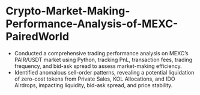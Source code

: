 # Crypto-Market-Making-Performance-Analysis-of-MEXC-PairedWorld
* Conducted a comprehensive trading performance analysis on MEXC’s PAIR/USDT market using Python, tracking PnL, transaction fees, trading frequency, and bid-ask spread to assess market-making efficiency.
* Identified anomalous sell-order patterns, revealing a potential liquidation of zero-cost tokens from Private Sales, KOL Allocations, and IDO Airdrops, impacting liquidity, bid-ask spread, and price stability.
